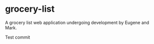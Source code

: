 # grocery-list
A grocery list web application undergoing development by Eugene and Mark.

Test commit
